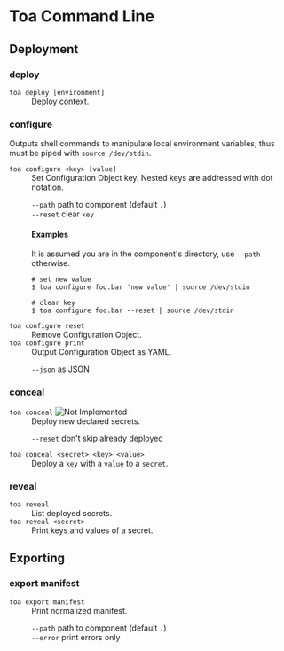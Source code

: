 # Toa Command Line

## Deployment

### deploy

<dl>
<dt><code>toa deploy [environment]</code></dt>
<dd>Deploy context.</dd>
</dl>

### configure

Outputs shell commands to manipulate local environment variables, thus must be piped
with `source /dev/stdin`.

<dl>
<dt><code>toa configure &lt;key&gt; [value]</code></dt>
<dd>
Set Configuration Object key. Nested keys are addressed with dot notation.

<code>--path</code> path to component (default <code>.</code>)<br/>
<code>--reset</code> clear <code>key</code><br/>

#### Examples

It is assumed you are in the component's directory, use `--path` otherwise.

```shell
# set new value
$ toa configure foo.bar 'new value' | source /dev/stdin
```

```shell
# clear key
$ toa configure foo.bar --reset | source /dev/stdin
```

</dd>
<dt><code>toa configure reset</code></dt>
<dd>Remove Configuration Object.</dd>
<dt><code>toa configure print</code></dt>
<dd>Output Configuration Object as YAML.

<code>--json</code> as JSON
</dd>
</dl>

### conceal

<dl>
<dt>
<code>toa conceal</code>
<img src="https://img.shields.io/badge/Not_Implemented-red" alt="Not Implemented"/>
</dt>
<dd>Deploy new declared secrets.

<code>--reset</code> don't skip already deployed</dd>

<dt><code>toa conceal &lt;secret&gt; &lt;key&gt; &lt;value&gt;</code></dt>
<dd>Deploy a <code>key</code> with a <code>value</code> to a <code>secret</code>.</dd>
</dl>

### reveal

<dl>
<dt>
<code>toa reveal</code>
</dt>
<dd>List deployed secrets.</dd>
<dt>
<code>toa reveal &lt;secret&gt;</code>
</dt>
<dd>Print keys and values of a secret.</dd>
</dl>

## Exporting

### export manifest

<dl>
<dt><code>toa export manifest</code></dt>
<dd>Print normalized manifest.

<code>--path</code> path to component (default <code>.</code>)<br/>
<code>--error</code> print errors only<br/>
</dd>
</dl>
